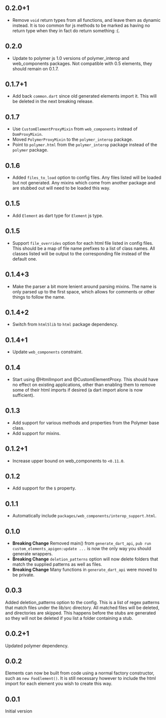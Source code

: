 ## 0.2.0+1
  * Remove `void` return types from all functions, and leave them as dynamic
    instead. It is too common for js methods to be marked as having no return
    type when they in fact do return something :(.

## 0.2.0
  * Update to polymer js 1.0 versions of polymer_interop and web_components
    packages. Not compatible with 0.5 elements, they should remain on 0.1.7.
    
## 0.1.7+1
  * Add back `common.dart` since old generated elements import it.
    This will be deleted in the next breaking release.

## 0.1.7
  * Use `CustomElementProxyMixin` from `web_components` instead of
    `DomProxyMixin`.
  * Moved `PolymerProxyMixin` to the `polymer_interop` package.
  * Point to `polymer.html` from the `polymer_interop` package instead of the
    `polymer` package.

## 0.1.6
  * Added `files_to_load` option to config files. Any files listed will be
    loaded but not generated. Any mixins which come from another package and are
    stubbed out will need to be loaded this way.

## 0.1.5
  * Add `Element` as dart type for `Element` js type.

## 0.1.5
  * Support `file_overrides` option for each html file listed in config files.
    This should be a map of file name prefixes to a list of class names. All
    classes listed will be output to the corresponding file instead of the
    default one.

## 0.1.4+3
  * Make the parser a bit more lenient around parsing mixins. The name is only
    parsed up to the first space, which allows for comments or other things
    to follow the name.

## 0.1.4+2
  * Switch from `html5lib` to `html` package dependency.

## 0.1.4+1
  * Update `web_components` constraint.

## 0.1.4
  * Start using @HtmlImport and @CustomElementProxy. This should have no effect
    on existing applications, other than enabling them to remove some of their
    html imports if desired (a dart import alone is now sufficient).

## 0.1.3
  * Add support for various methods and properties from the Polymer base class.
  * Add support for mixins.

## 0.1.2+1
  * Increase upper bound on web_components to `<0.11.0`.

## 0.1.2
  * Add support for the `$` property.

## 0.1.1
  * Automatically include `packages/web_components/interop_support.html`.

## 0.1.0

  * **Breaking Change** Removed main() from `generate_dart_api`, 
    `pub run custom_elements_apigen:update ...` is now the only way you should
    generate wrappers.
  * **Breaking Change** `deletion_patterns` option will now delete folders that
    match the supplied patterns as well as files.
  * **Breaking Change** Many functions in `generate_dart_api` were moved to be
    private.

## 0.0.3

Added deletion_patterns option to the config. This is a list of regex patterns
that match files under the lib/src directory. All matched files will be deleted,
and directories are skipped. This happens before the stubs are generated so they
will not be deleted if you list a folder containing a stub.

## 0.0.2+1

Updated polymer dependency.

## 0.0.2

Elements can now be built from code using a normal factory constructor, such as 
`new FooElement()`. It is still necessary however to include the html import for
each element you wish to create this way.

## 0.0.1

Initial version

